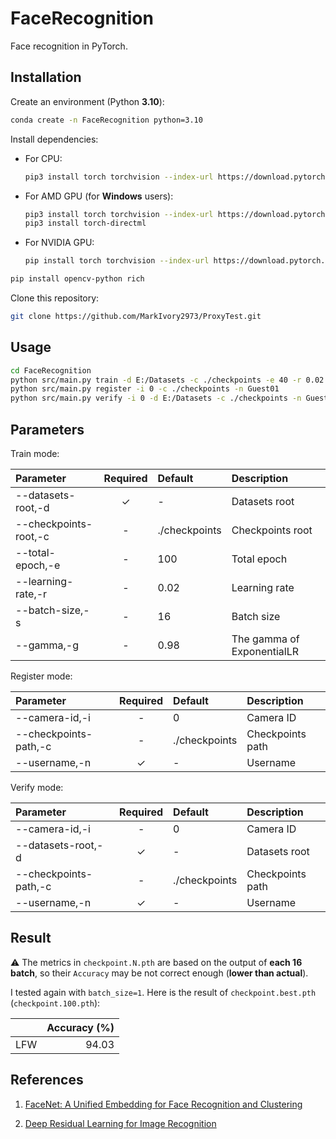 # FaceRecognition

Face recognition in PyTorch.

## Installation

Create an environment (Python **3.10**):

```bash
conda create -n FaceRecognition python=3.10
```

Install dependencies:

- For CPU:

  ```bash
  pip3 install torch torchvision --index-url https://download.pytorch.org/whl/cpu
  ```

- For AMD GPU (for **Windows** users):

  ```bash
  pip3 install torch torchvision --index-url https://download.pytorch.org/whl/cpu
  pip3 install torch-directml
  ```

- For NVIDIA GPU:

  ```bash
  pip install torch torchvision --index-url https://download.pytorch.org/whl/cuxxx
  ```

```bash
pip install opencv-python rich
```

Clone this repository:

```bash
git clone https://github.com/MarkIvory2973/ProxyTest.git
```

## Usage

```bash
cd FaceRecognition
python src/main.py train -d E:/Datasets -c ./checkpoints -e 40 -r 0.02 -s 16 -g 0.94
python src/main.py register -i 0 -c ./checkpoints -n Guest01
python src/main.py verify -i 0 -d E:/Datasets -c ./checkpoints -n Guest01
```

## Parameters

Train mode:

|Parameter|Required|Default|Description|
|:-|:-:|:-|:-|
|--datasets-root,-d|✓|-|Datasets root|
|--checkpoints-root,-c|-|./checkpoints|Checkpoints root|
|--total-epoch,-e|-|100|Total epoch|
|--learning-rate,-r|-|0.02|Learning rate|
|--batch-size,-s|-|16|Batch size|
|--gamma,-g|-|0.98|The gamma of ExponentialLR|

Register mode:

|Parameter|Required|Default|Description|
|:-|:-:|:-|:-|
|--camera-id,-i|-|0|Camera ID|
|--checkpoints-path,-c|-|./checkpoints|Checkpoints path|
|--username,-n|✓|-|Username|

Verify mode:

|Parameter|Required|Default|Description|
|:-|:-:|:-|:-|
|--camera-id,-i|-|0|Camera ID|
|--datasets-root,-d|✓|-|Datasets root|
|--checkpoints-path,-c|-|./checkpoints|Checkpoints path|
|--username,-n|✓|-|Username|

## Result

⚠ The metrics in `checkpoint.N.pth` are based on the output of **each 16 batch**, so their `Accuracy` may be not correct enough (**lower than actual**).

I tested again with `batch_size=1`. Here is the result of `checkpoint.best.pth` (`checkpoint.100.pth`):

||Accuracy (%)|
|:-:|-:|
|LFW|94.03|

## References

1. [FaceNet: A Unified Embedding for Face Recognition and Clustering](https://arxiv.org/abs/1503.03832)

2. [Deep Residual Learning for Image Recognition](https://arxiv.org/abs/1512.03385)
